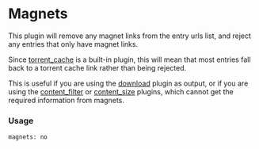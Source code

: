 # Magnets
This plugin will remove any magnet links from the entry urls list, and reject any entries that only have magnet links. 

Since [torrent_cache](/Plugins/torrent_cache) is a built-in plugin, this will mean that most entries fall back to a torrent cache link rather than being rejected. 

This is useful if you are using the [download](/Plugins/download) plugin as output, or if you are using the 
[content_filter](/Plugins/content_filter) or [content_size](/Plugins/content_size) plugins, which cannot get the required information from magnets.

### Usage
```
magnets: no
``` 